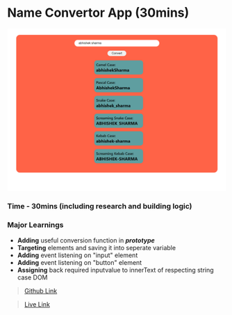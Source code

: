 # Name Convertor App (30mins)

![Name Convertor](./Image/FinalNameConvertor.png)

### Time - 30mins (including research and building logic)

### Major Learnings

- **Adding** useful conversion function in _**prototype**_
- **Targeting** elements and saving it into seperate variable
- **Adding** event listening on "input" element 
- **Adding** event listening on "button" element
- **Assigning** back required inputvalue to innerText of respecting string case DOM

> [Github Link](https://github.com/abhishek7329sharma/02NameConversionApp)

> [Live Link](https://tiny-fox-974fe3.netlify.app/)